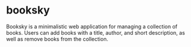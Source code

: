 # booksky
Booksky is a minimalistic web application for managing a collection of books. Users can add books with a title, author, and short description, as well as remove books from the collection.
